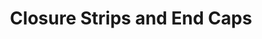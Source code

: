 ---
title: "Closure Strips and End Caps"
description : "this is a meta description"
draft: false
image: "/images/products/closurestrip/ClosureStrip-EndCaps2240.jpg"
---